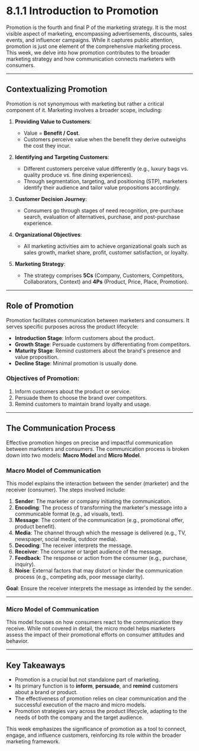 # 8.1.1 Introduction to Promotion

Promotion is the fourth and final P of the marketing strategy. It is the most visible aspect of marketing, encompassing advertisements, discounts, sales events, and influencer campaigns. While it captures public attention, promotion is just one element of the comprehensive marketing process. This week, we delve into how promotion contributes to the broader marketing strategy and how communication connects marketers with consumers.

---

## **Contextualizing Promotion**

Promotion is not synonymous with marketing but rather a critical component of it. Marketing involves a broader scope, including:
1. **Providing Value to Customers**:
   - Value = **Benefit / Cost**.
   - Customers perceive value when the benefit they derive outweighs the cost they incur.

2. **Identifying and Targeting Customers**:
   - Different customers perceive value differently (e.g., luxury bags vs. quality produce vs. fine dining experiences).
   - Through segmentation, targeting, and positioning (STP), marketers identify their audience and tailor value propositions accordingly.

3. **Customer Decision Journey**:
   - Consumers go through stages of need recognition, pre-purchase search, evaluation of alternatives, purchase, and post-purchase experience.

4. **Organizational Objectives**:
   - All marketing activities aim to achieve organizational goals such as sales growth, market share, profit, customer satisfaction, or loyalty.

5. **Marketing Strategy**:
   - The strategy comprises **5Cs** (Company, Customers, Competitors, Collaborators, Context) and **4Ps** (Product, Price, Place, Promotion).

---

## **Role of Promotion**

Promotion facilitates communication between marketers and consumers. It serves specific purposes across the product lifecycle:
- **Introduction Stage**: Inform customers about the product.
- **Growth Stage**: Persuade customers by differentiating from competitors.
- **Maturity Stage**: Remind customers about the brand's presence and value proposition.
- **Decline Stage**: Minimal promotion is usually done.

### **Objectives of Promotion**:
1. Inform customers about the product or service.
2. Persuade them to choose the brand over competitors.
3. Remind customers to maintain brand loyalty and usage.

---

## **The Communication Process**

Effective promotion hinges on precise and impactful communication between marketers and consumers. The communication process is broken down into two models: **Macro Model** and **Micro Model**.

### **Macro Model of Communication**
This model explains the interaction between the sender (marketer) and the receiver (consumer). The steps involved include:
1. **Sender**: The marketer or company initiating the communication.
2. **Encoding**: The process of transforming the marketer's message into a communicable format (e.g., ad visuals, text).
3. **Message**: The content of the communication (e.g., promotional offer, product benefit).
4. **Media**: The channel through which the message is delivered (e.g., TV, newspaper, social media, outdoor media).
5. **Decoding**: The receiver interprets the message.
6. **Receiver**: The consumer or target audience of the message.
7. **Feedback**: The response or action from the consumer (e.g., purchase, inquiry).
8. **Noise**: External factors that may distort or hinder the communication process (e.g., competing ads, poor message clarity).

**Goal**: Ensure the receiver interprets the message as intended by the sender.

---

### **Micro Model of Communication**
This model focuses on how consumers react to the communication they receive. While not covered in detail, the micro model helps marketers assess the impact of their promotional efforts on consumer attitudes and behavior.

---

## **Key Takeaways**

- Promotion is a crucial but not standalone part of marketing.
- Its primary function is to **inform**, **persuade**, and **remind** customers about a brand or product.
- The effectiveness of promotion relies on clear communication and the successful execution of the macro and micro models.
- Promotion strategies vary across the product lifecycle, adapting to the needs of both the company and the target audience.

This week emphasizes the significance of promotion as a tool to connect, engage, and influence customers, reinforcing its role within the broader marketing framework.
